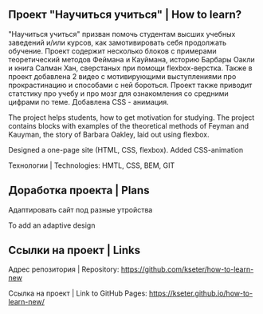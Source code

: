 ## Проект "Научиться учиться" | How to learn?

"Научиться учиться" призван помочь студентам высших учебных заведений и/или курсов, как замотивировать себя продолжать обучение. Проект содержит несколько блоков с примерами теоретический методов Феймана и Кауймана, историю Барбары Оакли и книга Салман Хан, сверстаных при помощи flexbox-верстка. Также в проект добавлена 2 видео с мотивирующими выступлениями про прокрастинацию и способами с ней бороться. Проект также приводит статстику про учебу и про мозг для ознакомления со средними цифрами по теме. Добавлена СSS - анимация. 

The project helps students, how to get motivation for studying. The project contains blocks with examples of the theoretical methods of Feyman and Kauyman, the story of Barbara Oakley, laid out using flexbox.

Designed a one-page site (HTML, CSS, flexbox). 
Added CSS-animation

Технологии | Technologies: HMTL, CSS, BEM, GIT

## Доработка проекта | Plans

Адаптировать сайт под разные утройства 

To add an adaptive design

## Ссылки на проект | Links

Адрес репозитория | Repository: https://github.com/kseter/how-to-learn-new


Ссылка на проект | Link to GitHub Pages: https://kseter.github.io/how-to-learn-new/
